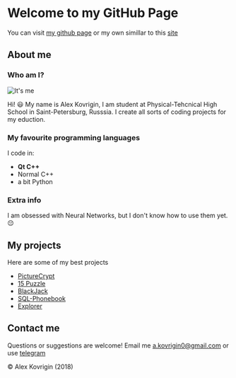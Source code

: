 # Welcome to my GitHub Page

You can visit [my github page](http://waleko.github.io)
or my own simillar to this [site](http://alex.unaux.com)

## About me
### Who am I?
![It's me](https://pp.userapi.com/c840026/v840026683/1a841/Oc9IUNv1-CA.jpg?ava=1)

Hi! :smiley: My name is Alex Kovrigin, I am student at Physical-Tehcnical High School in Saint-Petersburg, Russsia.
I create all sorts of coding projects for my eduction.
### My favourite programming languages
I code in:
* **Qt C++**
* Normal C++
* a bit Python

### Extra info
I am obsessed with Neural Networks, but I don't know how to use them yet. :pensive:

## My projects
Here are some of my best projects
* [PictureCrypt](http://alex.unaux.com/picturecrypt)
* [15 Puzzle](http://alex.unaux.com/15-puzzle/)
* [BlackJack](http://alex.unaux.com/black-jack/)
* [SQL-Phonebook](http://alex.unaux.com/sql-phonebook/)
* [Explorer](http://alex.unaux.com/explorer/)

## Contact me
Questions or suggestions are welcome!
Email me a.kovrigin0@gmail.com or use [telegram](t.me/alex_kovrigin)


:copyright: Alex Kovrigin (2018)
